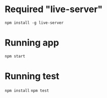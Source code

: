 # Required "live-server"
```npm install -g live-server```

# Running app
```npm start```

# Running test
```npm install```
```npm test```
